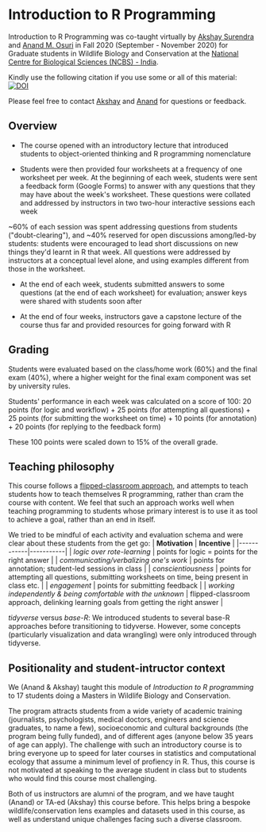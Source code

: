 # Introduction to R Programming

Introduction to R Programming was co-taught virtually by [Akshay Surendra](https://akshaysurendra.github.io/) and [Anand M. Osuri](https://www.ncf-india.org/author/675623/anand-osuri-2) in Fall 2020 (September - November 2020) for Graduate students in Wildlife Biology and Conservation at the [National Centre for Biological Sciences (NCBS) - India](https://www.ncbs.res.in/).

Kindly use the following citation if you use some or all of this material: [![DOI](https://zenodo.org/badge/507641341.svg)](https://zenodo.org/badge/latestdoi/507641341)

Please feel free to contact [Akshay](akshaysurendra1@gmail.com) and [Anand](aosuri@ncf-india.org) for questions or feedback.


## Overview

 - The course opened with an introductory lecture that introduced students to object-oriented thinking and R programming nomenclature

 - Students were then provided four worksheets at a frequency of one worksheet per week. At the beginning of each week, students were sent a feedback form (Google Forms) to answer with any questions that they may have about the week's worksheet. These questions were collated and addressed by instructors in two two-hour interactive sessions each week

~60% of each session was spent addressing questions from students ("doubt-clearing"), and ~40% reserved for open discussions among/led-by students: students were encouraged to lead short discussions on new things they'd learnt in R that week. All questions were addressed by instructors at a conceptual level alone, and using examples different from those in the worksheet.

 - At the end of each week, students submitted answers to some questions (at the end of each worksheet) for evaluation;  answer keys were shared with students soon after

 - At the end of four weeks, instructors gave a capstone lecture of the course thus far and provided resources for going forward with R

## Grading

Students were evaluated based on the class/home work (60%) and the final exam (40%), where a higher weight for the final exam component was set by university rules.

Students' performance in each week was calculated on a score of 100: 20 points (for logic and workflow) + 25 points (for attempting all questions) + 25 points (for submitting the worksheet on time) +  10 points (for annotation) + 20 points (for replying to the feedback form)

These 100 points were scaled down to 15% of the overall grade.

## Teaching philosophy

This course follows a [flipped-classroom approach](https://en.wikipedia.org/wiki/Flipped_classroom), and attempts to teach students how to teach themselves R programming, rather than cram the course with content. We feel that such an approach works well when teaching programming to students whose primary interest is to use it as tool to achieve a goal, rather than an end in itself.

We tried to be mindful of each activity and evaluation schema and were clear about these students from the get go:
| **Motivation** | **Incentive** |
|------------|-----------|
| *logic over rote-learning* | points for logic = points for the right answer |
| *communicating/verbalizing one's work* | points for annotation; student-led sessions in class |
| *conscientiousness* | points for attempting all questions, submitting worksheets on time, being present in class etc. |
| *engagement* | points for submitting feedback |
| *working independently \& being comfortable with the unknown* | flipped-classroom approach, delinking learning goals from getting the right answer |

*tidyverse* versus *base-R*: We introduced students to several base-R approaches before transitioning to tidyverse. However, some concepts (particularly visualization and data wrangling) were only introduced through tidyverse.

## Positionality and student-intructor context

We (Anand \& Akshay) taught this module of *Introduction to R programming* to 17 students doing a Masters in Wildlife Biology and Conservation.

The program attracts students from a wide variety of academic training (journalists, psychologists, medical doctors, engineers and science graduates, to name a few), socioeconomic and cultural backgrounds (the program being fully funded), and of different ages (anyone below 35 years of age can apply). The challenge with such an introductory course is to bring everyone up to speed for later courses in statistics and computational ecology that assume a minimum level of profiency in R. Thus, this course is not motivated at speaking to the average student in class but to students who would find this course most challenging.

Both of us instructors are alumni of the program, and we have taught (Anand) or TA-ed (Akshay) this course before. This helps bring a bespoke wildlife/conservation lens examples and datasets used in this course, as well as understand unique challenges facing such a diverse classroom.


